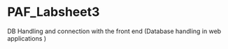 # PAF_Labsheet3
DB Handling and connection with the front end (Database handling in web applications )
